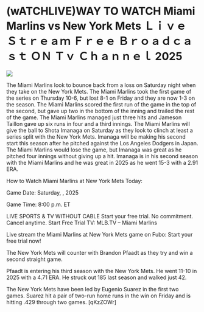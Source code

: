 # (wATCHLIVE)WAY TO WATCH Miami Marlins vs New York Mets Ｌｉｖｅ Ｓｔｒｅａｍ Ｆｒｅｅ Ｂｒｏａｄｃａｓｔ ＯＮ Ｔｖ Ｃｈａｎｎｅｌ  2025  
  
  
[![](https://i.imgur.com/qSNzIqt.png)](https://movie.rssnews.media/TFuPWJlu.php)  
  
The Miami Marlins look to bounce back from a loss on Saturday night when they take on the New York Mets. The Miami Marlins took the first game of the series on Thursday 10-6, but lost 8-1 on Friday and they are now 1-3 on the season. The Miami Marlins scored the first run of the game in the top of the second, but gave up two in the bottom of the inning and trailed the rest of the game. The Miami Marlins managed just three hits and Jameson Taillon gave up six runs in four and a third innings. The Miami Marlins will give the ball to Shota Imanaga on Saturday as they look to clinch at least a series split with the New York Mets. Imanaga will be making his second start this season after he pitched against the Los Angeles Dodgers in Japan. The Miami Marlins would lose the game, but Imanaga was great as he pitched four innings without giving up a hit. Imanaga is in his second season with the Miami Marlins and he was great in 2025 as he went 15-3 with a 2.91 ERA.

How to Watch Miami Marlins at New York Mets Today:

Game Date: Saturday, , 2025

Game Time: 8:00 p.m. ET

LIVE SPORTS & TV WITHOUT CABLE
Start your free trial. No commitment. Cancel anytime.
Start Free Trial
TV: MLB.TV – Miami Marlins

Live stream the Miami Marlins at New York Mets game on Fubo: Start your free trial now!

The New York Mets will counter with Brandon Pfaadt as they try and win a second straight game.

Pfaadt is entering his third season with the New York Mets. He went 11-10 in 2025 with a 4.71 ERA. He struck out 185 last season and walked just 42.

The New York Mets have been led by Eugenio Suarez in the first two games. Suarez hit a pair of two-run home runs in the win on Friday and is hitting .429 through two games. [qKzZOWr]